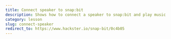 ```yaml
---
title: Connect speaker to snap:bit
description: Shows how to connect a speaker to snap:bit and play music from the micro:bit.
category: lesson
slug: connect-speaker
redirect_to: https://www.hackster.io/snap-bit/0c4b05
---
```

